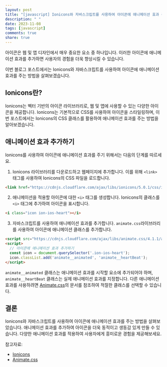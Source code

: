 ```yaml
---
layout: post
title: "[javascript] Ionicons와 자바스크립트를 사용하여 아이콘에 애니메이션 효과 주기"
description: " "
date: 2023-11-08
tags: [javascript]
comments: true
share: true
---
```


아이콘은 웹 및 앱 디자인에서 매우 중요한 요소 중 하나입니다. 이러한 아이콘에 애니메이션 효과를 추가하면 사용자의 경험을 더욱 향상시킬 수 있습니다. 

이번 블로그 포스트에서는 Ionicons와 자바스크립트를 사용하여 아이콘에 애니메이션 효과를 주는 방법을 살펴보겠습니다.

## Ionicons란?

Ionicons는 벡터 기반의 아이콘 라이브러리로, 웹 및 앱에 사용할 수 있는 다양한 아이콘을 제공합니다. Ionicons는 기본적으로 CSS를 사용하여 아이콘을 스타일링하며, 이번 포스트에서는 Ionicons의 CSS 클래스를 활용하여 애니메이션 효과를 주는 방법을 알아보겠습니다.

## 애니메이션 효과 추가하기

Ionicons를 사용하여 아이콘에 애니메이션 효과를 주기 위해서는 다음의 단계를 따르세요.

1. Ionicons 라이브러리를 다운로드하고 웹페이지에 추가합니다. 이를 위해 `<link>` 태그를 사용하여 Ionicons의 CSS 파일을 로드합니다.

```html
<link href="https://cdnjs.cloudflare.com/ajax/libs/ionicons/5.0.1/css/ionicons.min.css" rel="stylesheet">
```

2. 애니메이션을 적용할 아이콘에 대한 `<i>` 태그를 생성합니다. Ionicons의 클래스를 `<i>` 태그에 추가하여 아이콘을 표시합니다.

```html
<i class="icon ion-ios-heart"></i>
```

3. 자바스크립트를 사용하여 애니메이션 효과를 추가합니다. `animate.css`라이브러리를 사용하여 아이콘에 애니메이션 클래스를 추가합니다.

```html
<script src="https://cdnjs.cloudflare.com/ajax/libs/animate.css/4.1.1/animate.min.css"></script>
<script>
  // 아이콘에 애니메이션 효과 추가하기
  const icon = document.querySelector('.ion-ios-heart');
  icon.classList.add('animate__animated', 'animate__heartBeat');
</script>
```

`animate__animated` 클래스는 애니메이션 효과를 시작할 요소에 추가되어야 하며, `animate__heartBeat` 클래스는 실제 애니메이션 효과를 지정합니다. 다른 애니메이션 효과를 사용하려면 [Animate.css](https://animate.style/)의 문서를 참조하여 적절한 클래스를 선택할 수 있습니다.

## 결론

Ionicons와 자바스크립트를 사용하여 아이콘에 애니메이션 효과를 주는 방법을 살펴보았습니다. 애니메이션 효과를 추가하여 아이콘을 더욱 동적이고 생동감 있게 만들 수 있습니다. 다양한 애니메이션 효과를 적용하여 사용자에게 흥미로운 경험을 제공해보세요.

참고자료:
- [Ionicons](https://ionicons.com/)
- [Animate.css](https://animate.style/)